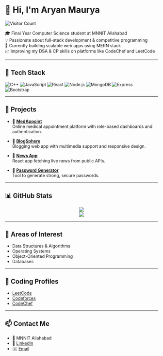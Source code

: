 # 👋 Hi, I'm Aryan Maurya

![Visitor Count](https://komarev.com/ghpvc/?username=ExoticLure37&color=blue&style=flat)

🎓 Final Year Computer Science student at MNNIT Allahabad  
💡 Passionate about full-stack development & competitive programming  
🌱 Currently building scalable web apps using MERN stack  
📈 Improving my DSA & CP skills on platforms like CodeChef and LeetCode  

---

## 🔧 Tech Stack
![C++](https://img.shields.io/badge/-C++-00599C?style=flat&logo=c%2B%2B&logoColor=white)
![JavaScript](https://img.shields.io/badge/-JavaScript-F7DF1E?style=flat&logo=javascript&logoColor=black)
![React](https://img.shields.io/badge/-React-61DAFB?style=flat&logo=react&logoColor=white)
![Node.js](https://img.shields.io/badge/-Node.js-339933?style=flat&logo=node.js&logoColor=white)
![MongoDB](https://img.shields.io/badge/-MongoDB-47A248?style=flat&logo=mongodb&logoColor=white)
![Express](https://img.shields.io/badge/-Express.js-000000?style=flat&logo=express&logoColor=white)
![Bootstrap](https://img.shields.io/badge/-Bootstrap-563D7C?style=flat&logo=bootstrap&logoColor=white)

---

## 🚀 Projects

- 🏥 [**MedAppoint**](https://github.com/ExoticLure37/MedAppoint)  
  Online medical appointment platform with role-based dashboards and authentication.  

- 📝 [**BlogSphere**](https://github.com/ExoticLure37/BLOG_complete)  
  Blogging web app with multimedia support and responsive design.
  
- 📰 [**News App**](https://github.com/ExoticLure37/NEWS-Application)  
  React app fetching live news from public APIs.

- 🔐 [**Password Generator**](https://github.com/ExoticLure37/password-generator-)  
  Tool to generate strong, secure passwords.  


---

## 📊 GitHub Stats

<p align="center">
  <img src="https://github-readme-stats.vercel.app/api?username=ExoticLure37&show_icons=true&theme=github_dark&hide_border=true" />
  <br/>
  <img src="https://github-readme-streak-stats.herokuapp.com?user=ExoticLure37&theme=github-dark&hide_border=true"/>
</p>

---

## 🧠 Areas of Interest

- Data Structures & Algorithms  
- Operating Systems  
- Object-Oriented Programming  
- Databases

---

## 🔗 Coding Profiles

- [LeetCode](https://leetcode.com/ZXLdtXwZ)  
- [Codeforces](https://codeforces.com/profile/aryan_maurya027)  
- [CodeChef](https://www.codechef.com/users/rukarya)   

---

## 📫 Contact Me

- 📍 MNNIT Allahabad  
- 🔗 [LinkedIn](https://www.linkedin.com/in/aryan-maurya)  
- ✉️ [Email](mailto:aryanamih041@gmail.com)

